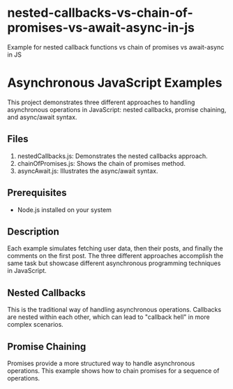 # nested-callbacks-vs-chain-of-promises-vs-await-async-in-js
Example for nested callback functions vs chain of promises vs await-async in JS

# Asynchronous JavaScript Examples

This project demonstrates three different approaches to handling asynchronous operations in JavaScript: nested callbacks, promise chaining, and async/await syntax.

## Files

1. nestedCallbacks.js: Demonstrates the nested callbacks approach.
2. chainOfPromises.js: Shows the chain of promises method.
3. asyncAwait.js: Illustrates the async/await syntax.

## Prerequisites

- Node.js installed on your system

## Description
Each example simulates fetching user data, then their posts, and finally the comments on the first post. The three different approaches accomplish the same task but showcase different asynchronous programming techniques in JavaScript.

## Nested Callbacks
This is the traditional way of handling asynchronous operations. Callbacks are nested within each other, which can lead to "callback hell" in more complex scenarios.

## Promise Chaining
Promises provide a more structured way to handle asynchronous operations. This example shows how to chain promises for a sequence of operations.
